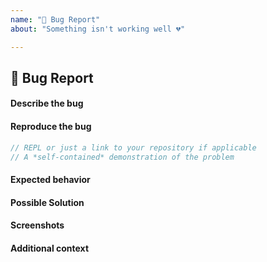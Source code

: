 ```yaml
---
name: "🐞 Bug Report"
about: "Something isn't working well 💔"

---
```


## 🐞 Bug Report

#### Describe the bug
<!-- A clear and concise description of what the bug is. -->

#### Reproduce the bug
```ts
// REPL or just a link to your repository if applicable
// A *self-contained* demonstration of the problem
```

#### Expected behavior
<!-- A clear and concise description of what you expected to happen. -->

#### Possible Solution
<!-- Only if you have suggestions on a fix for the bug -->

#### Screenshots
<!-- If applicable, add screenshots to help explain your problem. -->

#### Additional context
<!-- Add any other context about the problem here (version, environment, tools...) -->
